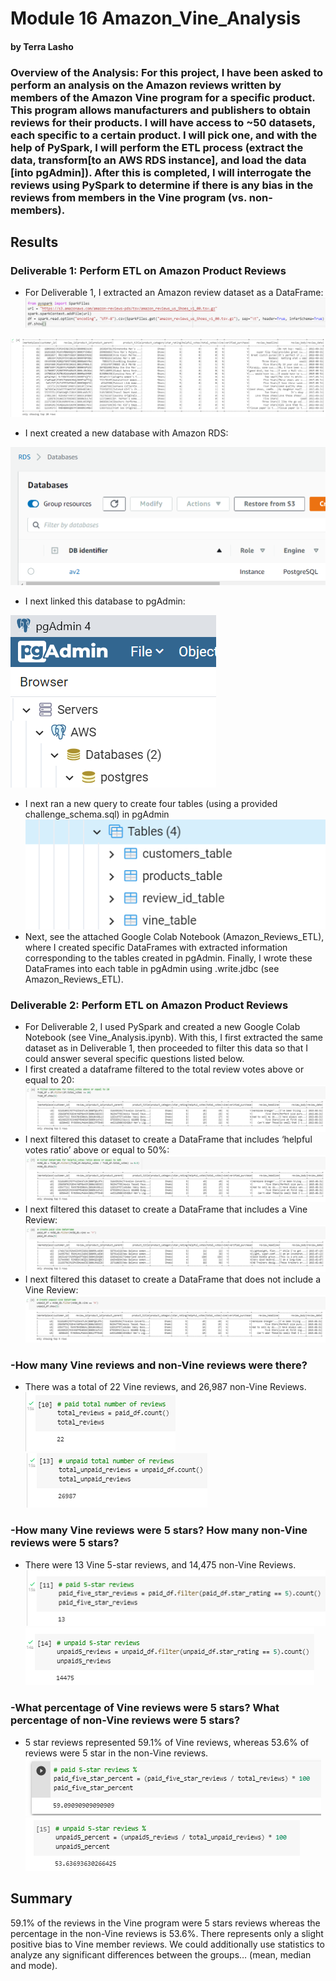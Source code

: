 # Module 16  Amazon_Vine_Analysis
#### by Terra Lasho 
### Overview of the Analysis: For this project, I have been asked to perform an analysis on the Amazon reviews written by members of the Amazon Vine program for a specific product. This program allows manufacturers and publishers to obtain reviews for their products.  I will have access to ~50 datasets, each specific to a certain product.  I will pick one, and with the help of PySpark, I will perform the ETL process (extract the data, transform[to an AWS RDS instance], and load the data [into pgAdmin]). After this is completed, I will interrogate the reviews using PySpark to determine if there is any bias in the reviews from members in the Vine program (vs. non-members).
## Results
### Deliverable 1: Perform ETL on Amazon Product Reviews
-	For Deliverable 1, I extracted an Amazon review dataset as a DataFrame:
![](https://github.com/Beetleee/Amazon_Vine_Analysis/blob/main/Resources/Plot1.png)

![](https://github.com/Beetleee/Amazon_Vine_Analysis/blob/main/Resources/Plot5.png)

-	I next created a new database with Amazon RDS:

![](https://github.com/Beetleee/Amazon_Vine_Analysis/blob/main/Resources/Plot2.png)

-	I next linked this database to pgAdmin:

![](https://github.com/Beetleee/Amazon_Vine_Analysis/blob/main/Resources/Plot3.png)
-	I next ran a new query to create four tables (using a provided challenge_schema.sql) in pgAdmin 
![](https://github.com/Beetleee/Amazon_Vine_Analysis/blob/main/Resources/Plot4.png)
-	Next, see the attached Google Colab Notebook (Amazon_Reviews_ETL), where I created specific DataFrames with extracted information corresponding to the tables created in pgAdmin.  Finally, I wrote these DataFrames into each table in pgAdmin using .write.jdbc (see Amazon_Reviews_ETL).
### Deliverable 2: Perform ETL on Amazon Product Reviews
-	For Deliverable 2, I used PySpark and created a new Google Colab Notebook (see Vine_Analysis.ipynb). With this, I first extracted the same dataset as in Deliverable 1, then proceeded to filter this data so that I could answer several specific questions listed below.
-	I first created a dataframe filtered to the total review votes above or equal to 20:
![](https://github.com/Beetleee/Amazon_Vine_Analysis/blob/main/Resources/plot6.png)
-	I next filtered this dataset to create a DataFrame that includes ‘helpful votes ratio’ above or equal to 50%:
![](https://github.com/Beetleee/Amazon_Vine_Analysis/blob/main/Resources/plot7.png)
-	I next filtered this dataset to create a DataFrame that includes a Vine Review:
![](https://github.com/Beetleee/Amazon_Vine_Analysis/blob/main/Resources/plot8.png)
-	I next filtered this dataset to create a DataFrame that does not include a Vine Review:
![](https://github.com/Beetleee/Amazon_Vine_Analysis/blob/main/Resources/plot9.png)

### -How many Vine reviews and non-Vine reviews were there?
-	There was a total of 22 Vine reviews, and 26,987 non-Vine Reviews.
![](https://github.com/Beetleee/Amazon_Vine_Analysis/blob/main/Resources/plot10.png)
![](https://github.com/Beetleee/Amazon_Vine_Analysis/blob/main/Resources/plot11.png)
### -How many Vine reviews were 5 stars? How many non-Vine reviews were 5 stars?
-	There were 13 Vine 5-star reviews, and 14,475 non-Vine Reviews.
![](https://github.com/Beetleee/Amazon_Vine_Analysis/blob/main/Resources/plot12.png)
![](https://github.com/Beetleee/Amazon_Vine_Analysis/blob/main/Resources/plot13.png)
### -What percentage of Vine reviews were 5 stars? What percentage of non-Vine reviews were 5 stars?
-	5 star reviews represented 59.1% of Vine reviews, whereas 53.6% of reviews were 5 star in the non-Vine reviews.
![](https://github.com/Beetleee/Amazon_Vine_Analysis/blob/main/Resources/plot14.png)
![](https://github.com/Beetleee/Amazon_Vine_Analysis/blob/main/Resources/plot15.png)

## Summary
59.1% of the reviews in the Vine program were 5 stars reviews whereas the percentage in the non-Vine reviews is 53.6%. There represents only a slight positive bias to Vine member reviews.   We could additionally use statistics to analyze any significant differences between the groups… (mean, median and mode).
